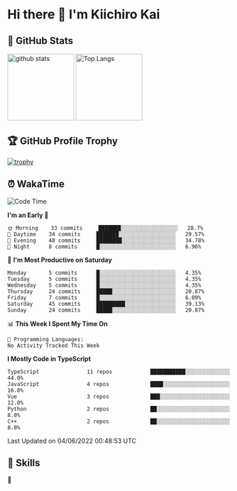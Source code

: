 # Hi there 👋 I'm Kiichiro Kai

## 💎 GitHub Stats
<p align="left"> 
  <img alt="github stats" height="150px" src="https://github-readme-stats.vercel.app/api?username=kiichiro3290&theme=onedark&show_icons=ture" />
    <img alt="Top Langs" height="150px" src="https://github-readme-stats.vercel.app/api/top-langs/?username=kiichiro3290&layout=compact&show_icons=true&theme=onedark" />
</p>

## 🏆 GitHub Profile Trophy
[![trophy](https://github-profile-trophy.vercel.app/?username=kiichiro3290&theme=onedark&column=7
)](https://github.com/ryo-ma/github-profile-trophy)

## ⏰ WakaTime
<!--START_SECTION:waka-->
![Code Time](http://img.shields.io/badge/Code%20Time-0%20secs-blue)

**I'm an Early 🐤** 

```text
🌞 Morning    33 commits     ███████░░░░░░░░░░░░░░░░░░   28.7% 
🌆 Daytime    34 commits     ███████░░░░░░░░░░░░░░░░░░   29.57% 
🌃 Evening    40 commits     ████████░░░░░░░░░░░░░░░░░   34.78% 
🌙 Night      8 commits      █░░░░░░░░░░░░░░░░░░░░░░░░   6.96%

```
📅 **I'm Most Productive on Saturday** 

```text
Monday       5 commits      █░░░░░░░░░░░░░░░░░░░░░░░░   4.35% 
Tuesday      5 commits      █░░░░░░░░░░░░░░░░░░░░░░░░   4.35% 
Wednesday    5 commits      █░░░░░░░░░░░░░░░░░░░░░░░░   4.35% 
Thursday     24 commits     █████░░░░░░░░░░░░░░░░░░░░   20.87% 
Friday       7 commits      █░░░░░░░░░░░░░░░░░░░░░░░░   6.09% 
Saturday     45 commits     █████████░░░░░░░░░░░░░░░░   39.13% 
Sunday       24 commits     █████░░░░░░░░░░░░░░░░░░░░   20.87%

```


📊 **This Week I Spent My Time On** 

```text
💬 Programming Languages: 
No Activity Tracked This Week

```

**I Mostly Code in TypeScript** 

```text
TypeScript               11 repos            ███████████░░░░░░░░░░░░░░   44.0% 
JavaScript               4 repos             ████░░░░░░░░░░░░░░░░░░░░░   16.0% 
Vue                      3 repos             ███░░░░░░░░░░░░░░░░░░░░░░   12.0% 
Python                   2 repos             ██░░░░░░░░░░░░░░░░░░░░░░░   8.0% 
C++                      2 repos             ██░░░░░░░░░░░░░░░░░░░░░░░   8.0%

```



 Last Updated on 04/06/2022 00:48:53 UTC
<!--END_SECTION:waka-->

## 🧰 Skills
<p align="left"> 🏐 </p> 
